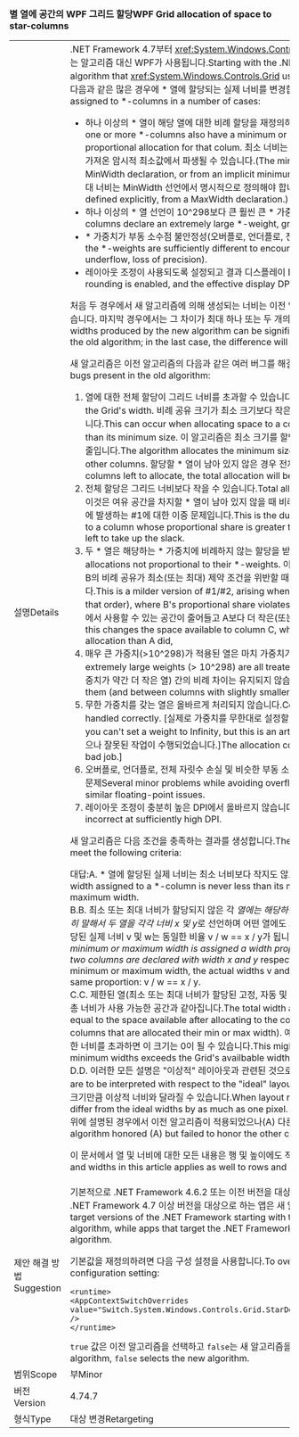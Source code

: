 ### <a name="wpf-grid-allocation-of-space-to-star-columns"></a><span data-ttu-id="393a8-101">별 열에 공간의 WPF 그리드 할당</span><span class="sxs-lookup"><span data-stu-id="393a8-101">WPF Grid allocation of space to star-columns</span></span>

|   |   |
|---|---|
|<span data-ttu-id="393a8-102">설명</span><span class="sxs-lookup"><span data-stu-id="393a8-102">Details</span></span>|<span data-ttu-id="393a8-103">.NET Framework 4.7부터 <xref:System.Windows.Controls.Grid>이 \* 열에 공간을 할당하는 데 사용하는 알고리즘 대신 WPF가 사용됩니다.</span><span class="sxs-lookup"><span data-stu-id="393a8-103">Starting with the .NET Framework 4.7, WPF replaces the algorithm that <xref:System.Windows.Controls.Grid> uses to allocate space to \*-columns.</span></span> <span data-ttu-id="393a8-104">그러면 다음과 같은 많은 경우에 \* 열에 할당되는 실제 너비를 변경합니다.</span><span class="sxs-lookup"><span data-stu-id="393a8-104">This will change the actual width assigned to \*-columns in a number of cases:</span></span><ul><li><span data-ttu-id="393a8-105">하나 이상의 \* 열이 해당 열에 대한 비례 할당을 재정의하는 최소 또는 최대 너비를 가지는 경우</span><span class="sxs-lookup"><span data-stu-id="393a8-105">When one or more \*-columns also have a minimum or maximum width that overrides the proportional allocation for that colum.</span></span> <span data-ttu-id="393a8-106">최소 너비는 명시적인 MinWidth 선언 또는 열 콘텐츠에서 가져온 암시적 최소값에서 파생될 수 있습니다.</span><span class="sxs-lookup"><span data-stu-id="393a8-106">(The minimum width can derive from an explicit MinWidth declaration, or from an implicit minimum obtained from the column's content.</span></span> <span data-ttu-id="393a8-107">최대 너비는 MinWidth 선언에서 명시적으로 정의해야 합니다.</span><span class="sxs-lookup"><span data-stu-id="393a8-107">The maximum width can only be defined explicitly, from a MaxWidth declaration.)</span></span></li><li><span data-ttu-id="393a8-108">하나 이상의 * 열 선언이 10^298보다 큰 훨씬 큰 * 가중치를 선언하는 경우</span><span class="sxs-lookup"><span data-stu-id="393a8-108">When one or more *-columns declare an extremely large *-weight, greater than 10^298.</span></span></li><li><span data-ttu-id="393a8-109">\* 가중치가 부동 소수점 불안정성(오버플로, 언더플로, 전체 자릿수 손실)을 야기할만큼 다른 경우</span><span class="sxs-lookup"><span data-stu-id="393a8-109">When the \*-weights are sufficiently different to encounter floating-point instability (overflow, underflow, loss of precision).</span></span></li><li><span data-ttu-id="393a8-110">레이아웃 조정이 사용되도록 설정되고 결과 디스플레이 DPI가 충분히 높은 경우</span><span class="sxs-lookup"><span data-stu-id="393a8-110">When layout rounding is enabled, and the effective display DPI is sufficiently high.</span></span></li></ul><span data-ttu-id="393a8-111">처음 두 경우에서 새 알고리즘에 의해 생성되는 너비는 이전 알고리즘에 의해 생성된 너비와 크게 다를 수 있습니다. 마지막 경우에서는 그 차이가 최대 하나 또는 두 개의 픽셀 정도입니다.</span><span class="sxs-lookup"><span data-stu-id="393a8-111">In the first two cases, the widths produced by the new algorithm can be significantly different from those produced by the old algorithm; in the last case, the difference will be at most one or two pixels.</span></span><p/><span data-ttu-id="393a8-112">새 알고리즘은 이전 알고리즘의 다음과 같은 여러 버그를 해결합니다.</span><span class="sxs-lookup"><span data-stu-id="393a8-112">The new algorithm fixes several bugs present in the old algorithm:</span></span><ol><li><span data-ttu-id="393a8-113">열에 대한 전체 할당이 그리드 너비를 초과할 수 있습니다.</span><span class="sxs-lookup"><span data-stu-id="393a8-113">Total allocation to columns can exceed the Grid's width.</span></span> <span data-ttu-id="393a8-114">비례 공유 크기가 최소 크기보다 작은 열에 공간을 할당하면 이 문제가 발생할 수 있습니다.</span><span class="sxs-lookup"><span data-stu-id="393a8-114">This can occur when allocating space to a column whose proportional share is less than its minimum size.</span></span> <span data-ttu-id="393a8-115">이 알고리즘은 최소 크기를 할당하여 다른 열에서 사용할 수 있는 공간 크기를 줄입니다.</span><span class="sxs-lookup"><span data-stu-id="393a8-115">The algorithm allocates the minimum size, which decreases the space available to other columns.</span></span> <span data-ttu-id="393a8-116">할당할 \* 열이 남아 있지 않은 경우 전체 할당이 너무 커집니다.</span><span class="sxs-lookup"><span data-stu-id="393a8-116">If there are no \*-columns left to allocate, the total allocation will be too large.</span></span></li><li><span data-ttu-id="393a8-117">전체 할당은 그리드 너비보다 작을 수 있습니다.</span><span class="sxs-lookup"><span data-stu-id="393a8-117">Total allocation can fall short of the Grid's width.</span></span> <span data-ttu-id="393a8-118">이것은 여유 공간을 차지할 \* 열이 남아 있지 않을 때 비례 공유가 최대 크기보다 큰 열에 할당하는 경우에 발생하는 #1에 대한 이중 문제입니다.</span><span class="sxs-lookup"><span data-stu-id="393a8-118">This is the dual problem to #1, arising when allocating to a column whose proportional share is greater than its maximum size, with no \*-columns left to take up the slack.</span></span></li><li><span data-ttu-id="393a8-119">두 * 열은 해당하는 * 가중치에 비례하지 않는 할당을 받을 수 있습니다.</span><span class="sxs-lookup"><span data-stu-id="393a8-119">Two *-columns can receive allocations not proportional to their *-weights.</span></span> <span data-ttu-id="393a8-120">이것은 열 A, B 및 C(해당 순서대로)에 할당할 때 B의 비례 공유가 최소(또는 최대) 제약 조건을 위반할 때 발생하는 #1/#2보다 좀 더 경미한 문제입니다.</span><span class="sxs-lookup"><span data-stu-id="393a8-120">This is a milder version of #1/#2, arising when allocating to \*-columns A, B, and C (in that order), where B's proportional share violates its min (or max) constraint.</span></span> <span data-ttu-id="393a8-121">이와 같이 열 C에서 사용할 수 있는 공간이 줄어들고 A보다 더 작은(또는 더 많은) 비례 할당을 얻게 됩니다.</span><span class="sxs-lookup"><span data-stu-id="393a8-121">As above, this changes the space available to column C, who gets less (or more) proportional allocation than A did,</span></span></li><li><span data-ttu-id="393a8-122">매우 큰 가중치(&gt;10^298)가 적용된 열은 마치 가중치가 10^298인 것처럼 처리됩니다.</span><span class="sxs-lookup"><span data-stu-id="393a8-122">Columns with extremely large weights (&gt; 10^298) are all treated as if they had weight 10^298.</span></span> <span data-ttu-id="393a8-123">둘 열(및 가중치가 약간 더 작은 열) 간의 비례 차이는 유지되지 않습니다.</span><span class="sxs-lookup"><span data-stu-id="393a8-123">Proportional differences between them (and between columns with slightly smaller weights) are not honored.</span></span></li><li><span data-ttu-id="393a8-124">무한 가중치를 갖는 열은 올바르게 처리되지 않습니다.</span><span class="sxs-lookup"><span data-stu-id="393a8-124">Columns with inifinte weights are not handled correctly.</span></span> <span data-ttu-id="393a8-125">[실제로 가중치를 무한대로 설정할 수 있지만 인위적으로 제한됩니다.</span><span class="sxs-lookup"><span data-stu-id="393a8-125">[Actually you can't set a weight to Infinity, but this is an artificial restriction.</span></span> <span data-ttu-id="393a8-126">할당 코드가 처리하려고 했으나 잘못된 작업이 수행되었습니다.]</span><span class="sxs-lookup"><span data-stu-id="393a8-126">The allocation code was trying to handle it, but doing a bad job.]</span></span></li><li><span data-ttu-id="393a8-127">오버플로, 언더플로, 전체 자릿수 손실 및 비슷한 부동 소수점 문제를 방지할 때 나타나는 몇 가지 경미한 문제</span><span class="sxs-lookup"><span data-stu-id="393a8-127">Several minor problems while avoiding overflow, underflow, loss of precision and similar floating-point issues.</span></span></li><li><span data-ttu-id="393a8-128">레이아웃 조정이 충분히 높은 DPI에서 올바르지 않습니다.</span><span class="sxs-lookup"><span data-stu-id="393a8-128">Adjustments for layout rounding are incorrect at sufficiently high DPI.</span></span></li></ol><span data-ttu-id="393a8-129">새 알고리즘은 다음 조건을 충족하는 결과를 생성합니다.</span><span class="sxs-lookup"><span data-stu-id="393a8-129">The new algorithm produces results that meet the following criteria:</span></span><p/><span data-ttu-id="393a8-130">대답:</span><span class="sxs-lookup"><span data-stu-id="393a8-130">A.</span></span> <span data-ttu-id="393a8-131">\* 열에 할당된 실제 너비는 최소 너비보다 작지도 않고 최대 너비보다 크지도 않습니다.</span><span class="sxs-lookup"><span data-stu-id="393a8-131">The actual width assigned to a \*-column is never less than its minimum width nor greater than its maximum width.</span></span><br/><span data-ttu-id="393a8-132">B.</span><span class="sxs-lookup"><span data-stu-id="393a8-132">B.</span></span> <span data-ttu-id="393a8-133">최소 또는 최대 너비가 할당되지 않은 각  <em>열에는 해당하는  <em>가중치에 비례하는 너비가 할당됩니다. 정확히 말해서 두 열을 각각 너비 x</em> 및 y</em>로 선언하며 어떤 열에도 최소 또는 최대 너비가 수신되지 않으면 열에 할당된 실제 너비 v 및 w는 동일한 비율 v / w == x / y가 됩니다.</span><span class="sxs-lookup"><span data-stu-id="393a8-133">Each <em>-column that is not assigned its minimum or maximum width is assigned a width proportional to its <em>-weight. To be precise, if two columns are declared with width x</em> and y</em> respectively, and if neither column receives its minimum or maximum width, the actual widths v and w assigned to the columns are in the same proportion: v / w == x / y.</span></span><br/><span data-ttu-id="393a8-134">C.</span><span class="sxs-lookup"><span data-stu-id="393a8-134">C.</span></span> <span data-ttu-id="393a8-135">제한된 열(최소 또는 최대 너비가 할당된 고정, 자동 및 * 열)에 할당된 후에는 &quot;비례적&quot; * 열에 할당된 총 너비가 사용 가능한 공간과 같아집니다.</span><span class="sxs-lookup"><span data-stu-id="393a8-135">The total width allocated to &quot;proportional&quot; *-columns is equal to the space available after allocating to the constrained columns (fixed, auto, and *-columns that are allocated their min or max width).</span></span> <span data-ttu-id="393a8-136">예를 들어 최소 너비의 합계가 그리드의 사용 가능한 너비를 초과하면 이 크기는 0이 될 수 있습니다.</span><span class="sxs-lookup"><span data-stu-id="393a8-136">This might be zero, for instance if the sum of the minimum widths exceeds the Grid's availbable width.</span></span><br/><span data-ttu-id="393a8-137">D.</span><span class="sxs-lookup"><span data-stu-id="393a8-137">D.</span></span> <span data-ttu-id="393a8-138">이러한 모든 설명은 &quot;이상적&quot; 레이아웃과 관련된 것으로 해석될 수 있습니다.</span><span class="sxs-lookup"><span data-stu-id="393a8-138">All these statements are to be interpreted with respect to the &quot;ideal&quot; layout.</span></span> <span data-ttu-id="393a8-139">레이아웃 조정이 적용되면 실제 너비는 픽세 크기만큼 이상적 너비와 달라질 수 있습니다.</span><span class="sxs-lookup"><span data-stu-id="393a8-139">When layout rounding is in effect, the actual widths can differ from the ideal widths by as much as one pixel.</span></span><br/><span data-ttu-id="393a8-140">위에 설명된 경우에서 이전 알고리즘이 적용되었으나(A) 다른 조건을 충족하지 못했습니다.</span><span class="sxs-lookup"><span data-stu-id="393a8-140">The old algorithm honored (A) but failed to honor the other criteria in the cases outlined above.</span></span><p/><span data-ttu-id="393a8-141">이 문서에서 열 및 너비에 대한 모든 내용은 행 및 높이에도 적용됩니다.</span><span class="sxs-lookup"><span data-stu-id="393a8-141">Everything said about columns and widths in this article applies as well to rows and heights.</span></span>|
|<span data-ttu-id="393a8-142">제안 해결 방법</span><span class="sxs-lookup"><span data-stu-id="393a8-142">Suggestion</span></span>|<span data-ttu-id="393a8-143">기본적으로 .NET Framework 4.6.2 또는 이전 버전을 대상으로 하는 앱은 이전 알고리즘을 표시하지만 .NET Framework 4.7 이상 버전을 대상으로 하는 앱은 새 알고리즘을 표시합니다.</span><span class="sxs-lookup"><span data-stu-id="393a8-143">By default, apps that target versions of the .NET Framework starting with the .NET Framework 4.7 will see the new algorithm, while apps that target the .NET Framework 4.6.2 or earlier versions will see the old algorithm.</span></span><p/><span data-ttu-id="393a8-144">기본값을 재정의하려면 다음 구성 설정을 사용합니다.</span><span class="sxs-lookup"><span data-stu-id="393a8-144">To override the default, use the following configuration setting:</span></span><pre><code class="lang-xml">&lt;runtime&gt;&#13;&#10;&lt;AppContextSwitchOverrides value=&quot;Switch.System.Windows.Controls.Grid.StarDefinitionsCanExceedAvailableSpace=true&quot; /&gt;&#13;&#10;&lt;/runtime&gt;&#13;&#10;</code></pre><span data-ttu-id="393a8-145"><code>true</code> 값은 이전 알고리즘을 선택하고 <code>false</code>는 새 알고리즘을 선택합니다.</span><span class="sxs-lookup"><span data-stu-id="393a8-145">The value <code>true</code> selects the old algorithm, <code>false</code> selects the new algorithm.</span></span>|
|<span data-ttu-id="393a8-146">범위</span><span class="sxs-lookup"><span data-stu-id="393a8-146">Scope</span></span>|<span data-ttu-id="393a8-147">부</span><span class="sxs-lookup"><span data-stu-id="393a8-147">Minor</span></span>|
|<span data-ttu-id="393a8-148">버전</span><span class="sxs-lookup"><span data-stu-id="393a8-148">Version</span></span>|<span data-ttu-id="393a8-149">4.7</span><span class="sxs-lookup"><span data-stu-id="393a8-149">4.7</span></span>|
|<span data-ttu-id="393a8-150">형식</span><span class="sxs-lookup"><span data-stu-id="393a8-150">Type</span></span>|<span data-ttu-id="393a8-151">대상 변경</span><span class="sxs-lookup"><span data-stu-id="393a8-151">Retargeting</span></span>|

